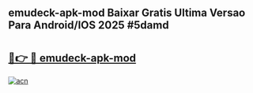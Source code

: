 ## emudeck-apk-mod Baixar Gratis Ultima Versao Para Android/IOS 2025 #5damd

# <h2><a href="https://ainizakaria.my?title=emudeck-apk-mod&ref=20M">🔗👉 🔴 emudeck-apk-mod</a></h2>

[![acn](https://github.com/user-attachments/assets/0f9c940e-d8b0-45ae-aac7-cd30a18b3e1c)](https://ainizakaria.my?title=emudeck-apk-mod&ref=20M)

